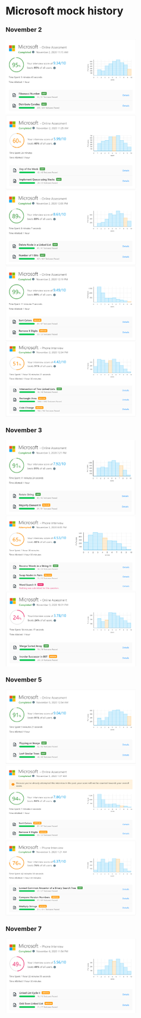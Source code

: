 # Microsoft mock history

### November 2

<img src="https://github.com/Waqar-107/LeetCode/blob/master/Company_wise_Mock/Microsoft/assets/nov_2_2020_1.PNG" height="200px" width="350px" alt=""/>
<img src="https://github.com/Waqar-107/LeetCode/blob/master/Company_wise_Mock/Microsoft/assets/nov_2_2020_2.PNG" height="200px" width="350px" alt=""/>
<img src="https://github.com/Waqar-107/LeetCode/blob/master/Company_wise_Mock/Microsoft/assets/nov_2_2020_3.PNG" height="200px" width="350px" alt=""/>
<img src="https://github.com/Waqar-107/LeetCode/blob/master/Company_wise_Mock/Microsoft/assets/nov_2_2020_4.PNG" height="200px" width="350px" alt=""/>
<img src="https://github.com/Waqar-107/LeetCode/blob/master/Company_wise_Mock/Microsoft/assets/nov_2_2020_5.PNG" height="200px" width="350px" alt=""/>

### November 3
<img src="https://github.com/Waqar-107/LeetCode/blob/master/Company_wise_Mock/Microsoft/assets/nov_3_2020_1.PNG" height="200px" width="350px" alt=""/>
<img src="https://github.com/Waqar-107/LeetCode/blob/master/Company_wise_Mock/Microsoft/assets/nov_3_2020_2.PNG" height="200px" width="350px" alt=""/>
<img src="https://github.com/Waqar-107/LeetCode/blob/master/Company_wise_Mock/Microsoft/assets/nov_3_2020_3.PNG" height="200px" width="350px" alt=""/>

### November 5
<img src="https://github.com/Waqar-107/LeetCode/blob/master/Company_wise_Mock/Microsoft/assets/nov_5_2020_1.PNG" height="200px" width="350px" alt=""/>
<img src="https://github.com/Waqar-107/LeetCode/blob/master/Company_wise_Mock/Microsoft/assets/nov_5_2020_2.PNG" height="200px" width="350px" alt=""/>
<img src="https://github.com/Waqar-107/LeetCode/blob/master/Company_wise_Mock/Microsoft/assets/nov_5_2020_3.PNG" height="200px" width="350px" alt=""/>

### November 7
<img src="https://github.com/Waqar-107/LeetCode/blob/master/Company_wise_Mock/Microsoft/assets/nov_7_2020_1.PNG" height="200px" width="350px" alt=""/>
